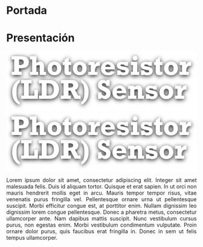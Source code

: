 # Portada
<!--Datos-->
<!--Nombre, escuela, ingenieria, departamento, logo escuela etc-->

# Presentación
<center>
  <img src="Img_Titulo.png">
  <div align-items="center" justify-content="center">
    <img src="Img_Titulo.png" float="right">
    <p align="justify" float="left">
    Lorem ipsum dolor sit amet, consectetur adipiscing elit. Integer sit amet malesuada felis. Duis id aliquam tortor. Quisque et erat sapien. In ut orci non mauris hendrerit mollis eget in arcu. Mauris tempor tempor risus, vitae venenatis purus fringilla vel. Pellentesque ornare urna ut pellentesque suscipit. Morbi efficitur congue est, at porttitor enim. Nullam dignissim leo dignissim lorem congue pellentesque. Donec a pharetra metus, consectetur ullamcorper ante. Nam dapibus mattis suscipit. Nunc vestibulum cursus purus, non egestas enim. Morbi vestibulum condimentum vulputate. Proin ornare dolor purus, quis faucibus erat fringilla in. Donec in sem ut felis tempus ullamcorper.
    </p>
  </div>
</center>
